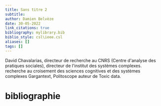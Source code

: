 ```yaml
---
title: Sans titre 2
subtitle: 
author: Damien Belvèze
date: 30-05-2022
link_citations: true
bibliography: mylibrary.bib
biblio_style: csl\ieee.csl
aliases: []
tags: []
---
```


David Chavalarias, directeur de recherche au CNRS (Centre d'analyse des pratiques sociales), directeur de l'institut des systèmes complexes. 
recherche au croisement des sciences cognitives et des systèmes complexes
Gargantext, Politoscope
auteur de Toxic data. 








# bibliographie

